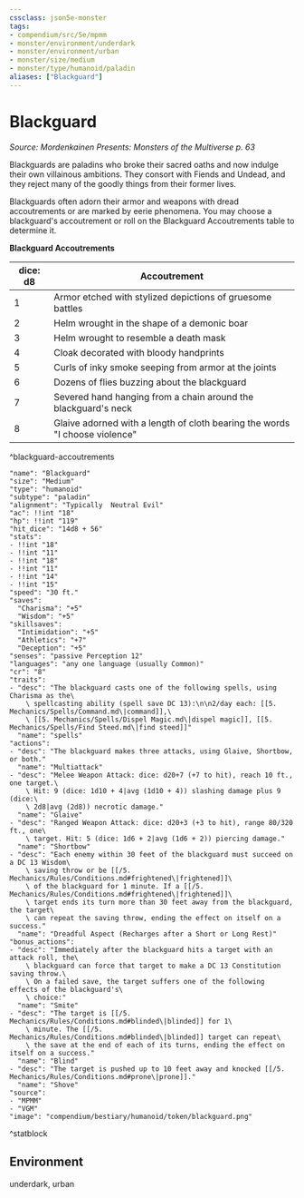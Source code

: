 ```yaml
---
cssclass: json5e-monster
tags:
- compendium/src/5e/mpmm
- monster/environment/underdark
- monster/environment/urban
- monster/size/medium
- monster/type/humanoid/paladin
aliases: ["Blackguard"]
---
```

# Blackguard
*Source: Mordenkainen Presents: Monsters of the Multiverse p. 63*  

Blackguards are paladins who broke their sacred oaths and now indulge their own villainous ambitions. They consort with Fiends and Undead, and they reject many of the goodly things from their former lives.

Blackguards often adorn their armor and weapons with dread accoutrements or are marked by eerie phenomena. You may choose a blackguard's accoutrement or roll on the Blackguard Accoutrements table to determine it.

**Blackguard Accoutrements**

| dice: d8 | Accoutrement |
|----------|--------------|
| 1 | Armor etched with stylized depictions of gruesome battles |
| 2 | Helm wrought in the shape of a demonic boar |
| 3 | Helm wrought to resemble a death mask |
| 4 | Cloak decorated with bloody handprints |
| 5 | Curls of inky smoke seeping from armor at the joints |
| 6 | Dozens of flies buzzing about the blackguard |
| 7 | Severed hand hanging from a chain around the blackguard's neck |
| 8 | Glaive adorned with a length of cloth bearing the words "I choose violence" |
^blackguard-accoutrements

```statblock
"name": "Blackguard"
"size": "Medium"
"type": "humanoid"
"subtype": "paladin"
"alignment": "Typically  Neutral Evil"
"ac": !!int "18"
"hp": !!int "119"
"hit_dice": "14d8 + 56"
"stats":
- !!int "18"
- !!int "11"
- !!int "18"
- !!int "11"
- !!int "14"
- !!int "15"
"speed": "30 ft."
"saves":
  "Charisma": "+5"
  "Wisdom": "+5"
"skillsaves":
  "Intimidation": "+5"
  "Athletics": "+7"
  "Deception": "+5"
"senses": "passive Perception 12"
"languages": "any one language (usually Common)"
"cr": "8"
"traits":
- "desc": "The blackguard casts one of the following spells, using Charisma as the\
    \ spellcasting ability (spell save DC 13):\n\n2/day each: [[5. Mechanics/Spells/Command.md\|command]],\
    \ [[5. Mechanics/Spells/Dispel Magic.md\|dispel magic]], [[5. Mechanics/Spells/Find Steed.md\|find steed]]"
  "name": "spells"
"actions":
- "desc": "The blackguard makes three attacks, using Glaive, Shortbow, or both."
  "name": "Multiattack"
- "desc": "Melee Weapon Attack: dice: d20+7 (+7 to hit), reach 10 ft., one target.\
    \ Hit: 9 (dice: 1d10 + 4|avg (1d10 + 4)) slashing damage plus 9 (dice:\
    \ 2d8|avg (2d8)) necrotic damage."
  "name": "Glaive"
- "desc": "Ranged Weapon Attack: dice: d20+3 (+3 to hit), range 80/320 ft., one\
    \ target. Hit: 5 (dice: 1d6 + 2|avg (1d6 + 2)) piercing damage."
  "name": "Shortbow"
- "desc": "Each enemy within 30 feet of the blackguard must succeed on a DC 13 Wisdom\
    \ saving throw or be [[/5. Mechanics/Rules/Conditions.md#frightened\|frightened]]\
    \ of the blackguard for 1 minute. If a [[/5. Mechanics/Rules/Conditions.md#frightened\|frightened]]\
    \ target ends its turn more than 30 feet away from the blackguard, the target\
    \ can repeat the saving throw, ending the effect on itself on a success."
  "name": "Dreadful Aspect (Recharges after a Short or Long Rest)"
"bonus_actions":
- "desc": "Immediately after the blackguard hits a target with an attack roll, the\
    \ blackguard can force that target to make a DC 13 Constitution saving throw.\
    \ On a failed save, the target suffers one of the following effects of the blackguard's\
    \ choice:"
  "name": "Smite"
- "desc": "The target is [[/5. Mechanics/Rules/Conditions.md#blinded\|blinded]] for 1\
    \ minute. The [[/5. Mechanics/Rules/Conditions.md#blinded\|blinded]] target can repeat\
    \ the save at the end of each of its turns, ending the effect on itself on a success."
  "name": "Blind"
- "desc": "The target is pushed up to 10 feet away and knocked [[/5. Mechanics/Rules/Conditions.md#prone\|prone]]."
  "name": "Shove"
"source":
- "MPMM"
- "VGM"
"image": "compendium/bestiary/humanoid/token/blackguard.png"
```
^statblock

## Environment

underdark, urban